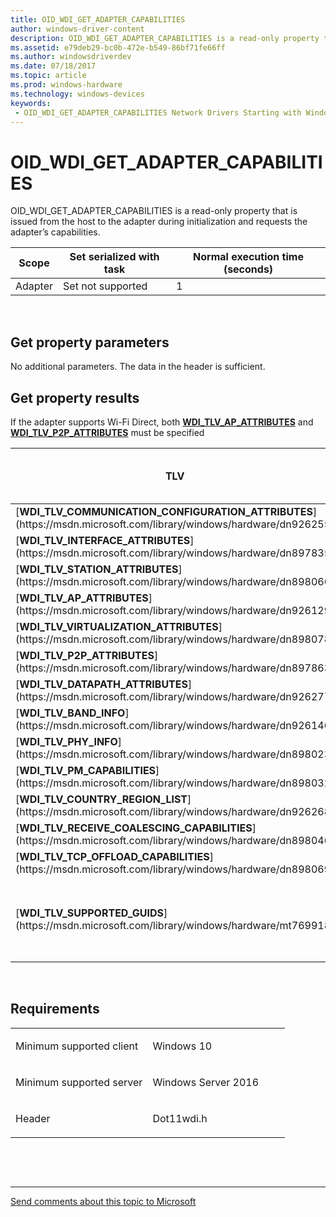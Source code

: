 ```yaml
---
title: OID_WDI_GET_ADAPTER_CAPABILITIES
author: windows-driver-content
description: OID_WDI_GET_ADAPTER_CAPABILITIES is a read-only property that is issued from the host to the adapter during initialization and requests the adapter’s capabilities.
ms.assetid: e79deb29-bc0b-472e-b549-86bf71fe66ff
ms.author: windowsdriverdev 
ms.date: 07/18/2017 
ms.topic: article 
ms.prod: windows-hardware 
ms.technology: windows-devices 
keywords:
 - OID_WDI_GET_ADAPTER_CAPABILITIES Network Drivers Starting with Windows Vista
---
```


# OID\_WDI\_GET\_ADAPTER\_CAPABILITIES


OID\_WDI\_GET\_ADAPTER\_CAPABILITIES is a read-only property that is issued from the host to the adapter during initialization and requests the adapter’s capabilities.

| Scope   | Set serialized with task | Normal execution time (seconds) |
|---------|--------------------------|---------------------------------|
| Adapter | Set not supported        | 1                               |

 

## Get property parameters


No additional parameters. The data in the header is sufficient.
## Get property results


If the adapter supports Wi-Fi Direct, both [**WDI\_TLV\_AP\_ATTRIBUTES**](https://msdn.microsoft.com/library/windows/hardware/dn926129) and [**WDI\_TLV\_P2P\_ATTRIBUTES**](https://msdn.microsoft.com/library/windows/hardware/dn897863) must be specified

<table>
<colgroup>
<col width="25%" />
<col width="25%" />
<col width="25%" />
<col width="25%" />
</colgroup>
<thead>
<tr class="header">
<th>TLV</th>
<th>Multiple TLV instances allowed</th>
<th>Optional</th>
<th>Description</th>
</tr>
</thead>
<tbody>
<tr class="odd">
<td>[<strong>WDI_TLV_COMMUNICATION_CONFIGURATION_ATTRIBUTES</strong>](https://msdn.microsoft.com/library/windows/hardware/dn926255)</td>
<td></td>
<td>X</td>
<td>Host-adapter communication protocol configuration attributes.</td>
</tr>
<tr class="even">
<td>[<strong>WDI_TLV_INTERFACE_ATTRIBUTES</strong>](https://msdn.microsoft.com/library/windows/hardware/dn897835)</td>
<td></td>
<td></td>
<td>Interface attributes.</td>
</tr>
<tr class="odd">
<td>[<strong>WDI_TLV_STATION_ATTRIBUTES</strong>](https://msdn.microsoft.com/library/windows/hardware/dn898066)</td>
<td></td>
<td></td>
<td>Station attributes.</td>
</tr>
<tr class="even">
<td>[<strong>WDI_TLV_AP_ATTRIBUTES</strong>](https://msdn.microsoft.com/library/windows/hardware/dn926129)</td>
<td></td>
<td>X</td>
<td>Access point attributes.</td>
</tr>
<tr class="odd">
<td>[<strong>WDI_TLV_VIRTUALIZATION_ATTRIBUTES</strong>](https://msdn.microsoft.com/library/windows/hardware/dn898078)</td>
<td></td>
<td>X</td>
<td>Virtualization attributes.</td>
</tr>
<tr class="even">
<td>[<strong>WDI_TLV_P2P_ATTRIBUTES</strong>](https://msdn.microsoft.com/library/windows/hardware/dn897863)</td>
<td></td>
<td>X</td>
<td>The Wi-Fi Direct attributes.</td>
</tr>
<tr class="odd">
<td>[<strong>WDI_TLV_DATAPATH_ATTRIBUTES</strong>](https://msdn.microsoft.com/library/windows/hardware/dn926277)</td>
<td></td>
<td>X</td>
<td>Datapath attributes.</td>
</tr>
<tr class="even">
<td>[<strong>WDI_TLV_BAND_INFO</strong>](https://msdn.microsoft.com/library/windows/hardware/dn926146)</td>
<td>X</td>
<td>X</td>
<td>Band information.</td>
</tr>
<tr class="odd">
<td>[<strong>WDI_TLV_PHY_INFO</strong>](https://msdn.microsoft.com/library/windows/hardware/dn898023)</td>
<td>X</td>
<td>X</td>
<td>PHY information.</td>
</tr>
<tr class="even">
<td>[<strong>WDI_TLV_PM_CAPABILITIES</strong>](https://msdn.microsoft.com/library/windows/hardware/dn898032)</td>
<td></td>
<td>X</td>
<td>Power management capabilities.</td>
</tr>
<tr class="odd">
<td>[<strong>WDI_TLV_COUNTRY_REGION_LIST</strong>](https://msdn.microsoft.com/library/windows/hardware/dn926268)</td>
<td></td>
<td>X</td>
<td>Country or region codes.</td>
</tr>
<tr class="even">
<td>[<strong>WDI_TLV_RECEIVE_COALESCING_CAPABILITIES</strong>](https://msdn.microsoft.com/library/windows/hardware/dn898046)</td>
<td></td>
<td>X</td>
<td>Hardware assisted receive filter capabilities.</td>
</tr>
<tr class="odd">
<td>[<strong>WDI_TLV_TCP_OFFLOAD_CAPABILITIES</strong>](https://msdn.microsoft.com/library/windows/hardware/dn898069)</td>
<td></td>
<td>X</td>
<td>TCP/IP offload capabilities.</td>
</tr>
<tr class="even">
<td><p>[<strong>WDI_TLV_SUPPORTED_GUIDS</strong>](https://msdn.microsoft.com/library/windows/hardware/mt769918)</p></td>
<td><p>X</p></td>
<td><p>X</p></td>
<td><p>Added in Windows 10, version 1607, WDI version 1.0.21.</p>
<p>A list of GUIDs that are passed on to NDIS when WDI is queried for [OID_GEN_SUPPORTED_GUIDS](https://msdn.microsoft.com/library/windows/hardware/ff569641).</p></td>
</tr>
</tbody>
</table>

 

Requirements
------------

<table>
<colgroup>
<col width="50%" />
<col width="50%" />
</colgroup>
<tbody>
<tr class="odd">
<td><p>Minimum supported client</p></td>
<td><p>Windows 10</p></td>
</tr>
<tr class="even">
<td><p>Minimum supported server</p></td>
<td><p>Windows Server 2016</p></td>
</tr>
<tr class="odd">
<td><p>Header</p></td>
<td>Dot11wdi.h</td>
</tr>
</tbody>
</table>

 

 


--------------------
[Send comments about this topic to Microsoft](mailto:wsddocfb@microsoft.com?subject=Documentation%20feedback%20%5Bnetvista\netvista%5D:%20OID_WDI_GET_ADAPTER_CAPABILITIES%20%20RELEASE:%20%286/30/2017%29&body=%0A%0APRIVACY%20STATEMENT%0A%0AWe%20use%20your%20feedback%20to%20improve%20the%20documentation.%20We%20don't%20use%20your%20email%20address%20for%20any%20other%20purpose,%20and%20we'll%20remove%20your%20email%20address%20from%20our%20system%20after%20the%20issue%20that%20you're%20reporting%20is%20fixed.%20While%20we're%20working%20to%20fix%20this%20issue,%20we%20might%20send%20you%20an%20email%20message%20to%20ask%20for%20more%20info.%20Later,%20we%20might%20also%20send%20you%20an%20email%20message%20to%20let%20you%20know%20that%20we've%20addressed%20your%20feedback.%0A%0AFor%20more%20info%20about%20Microsoft's%20privacy%20policy,%20see%20http://privacy.microsoft.com/default.aspx. "Send comments about this topic to Microsoft")


